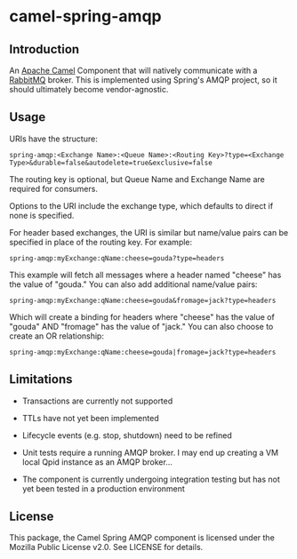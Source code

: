 # camel-spring-amqp

## Introduction

An [Apache Camel](http://camel.apache.org/ "Apache Camel") Component that will natively communicate with a [RabbitMQ](http://www.rabbitmq.com/ "RabbitMQ") broker. 
This is implemented using Spring's AMQP project, so it should ultimately become vendor-agnostic.

## Usage

URIs have the structure: 

`spring-amqp:<Exchange Name>:<Queue Name>:<Routing Key>?type=<Exchange Type>&durable=false&autodelete=true&exclusive=false`

The routing key is optional, but Queue Name and Exchange Name are required for consumers.

Options to the URI include the exchange type, which defaults to direct if none is specified.

For header based exchanges, the URI is similar but name/value pairs can be specified in place of the routing key. For example:

`spring-amqp:myExchange:qName:cheese=gouda?type=headers`

This example will fetch all messages where a header named "cheese" has the value of "gouda." You can also add additional name/value pairs:

`spring-amqp:myExchange:qName:cheese=gouda&fromage=jack?type=headers`

Which will create a binding for headers where "cheese" has the value of "gouda" AND "fromage" has the value of "jack." You can also choose to create an OR relationship:

`spring-amqp:myExchange:qName:cheese=gouda|fromage=jack?type=headers`

## Limitations

 - Transactions are currently not supported

 - TTLs have not yet been implemented

 - Lifecycle events (e.g. stop, shutdown) need to be refined

 - Unit tests require a running AMQP broker. I may end up creating a VM local Qpid instance as an AMQP broker...

 - The component is currently undergoing integration testing but has not yet been tested in a production environment

## License

This package, the Camel Spring AMQP component is licensed under the Mozilla Public License v2.0. See LICENSE for details.

